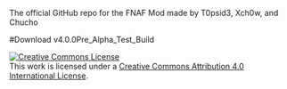 The official GitHub repo for the FNAF Mod made by T0psid3, Xch0w, and Chucho


#Download v4.0.0Pre_Alpha_Test_Build 


<a rel="license" href="http://adf.ly/1NoAqF"><img alt="Creative Commons License" style="border-width:0" src="http://www.safegamepro.com/wp-content/uploads/2015/06/download-button-new.png" /></a><br />This work is licensed under a <a rel="license" href="http://adf.ly/1NmgAv">Creative Commons Attribution 4.0 International License</a>.
